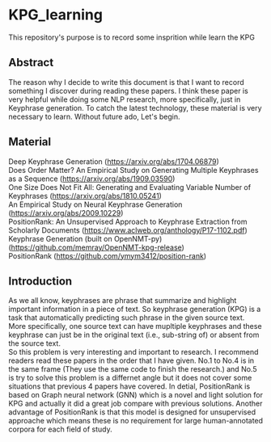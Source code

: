 # KPG_learning
This repository's purpose is to record some insprition while learn the KPG

## Abstract
The reason why I decide to write this document is that I want to record something I discover during reading these papers. I think these paper is very helpful while doing some NLP research, more specifically, just in Keyphrase generation. To catch the latest technology, these material is very necessary to learn. Without future ado, Let's begin.

## Material
Deep Keyphrase Generation (https://arxiv.org/abs/1704.06879)  
Does Order Matter? An Empirical Study on Generating Multiple Keyphrases as a Sequence (https://arxiv.org/abs/1909.03590)  
One Size Does Not Fit All: Generating and Evaluating Variable Number of Keyphrases (https://arxiv.org/abs/1810.05241)    
An Empirical Study on Neural Keyphrase Generation (https://arxiv.org/abs/2009.10229)  
PositionRank: An Unsupervised Approach to Keyphrase Extraction from Scholarly Documents (https://www.aclweb.org/anthology/P17-1102.pdf)  
Keyphrase Generation (built on OpenNMT-py) (https://github.com/memray/OpenNMT-kpg-release)  
PositionRank (https://github.com/ymym3412/position-rank)  

## Introduction
As we all know, keyphrases are phrase that summarize and highlight important information in a piece of text. So keyphrase generation (KPG) is a task that automatically predicting such phrase in the given source text. More specifically, one source text can have mupltiple keyphrases and these keyphrase can just be in the original text (i.e., sub-string of) or absent from the source text.   
So this problem is very interesting and important to research. I recommend readers read these papers in the order that I have given. No.1 to No.4 is in the same frame (They use the same code to finish the research.) and No.5 is try to solve this problem is a differnet angle but it does not cover some situations that previous 4 papers have covered. In detial, PositionRank is based on Graph neural network (GNN) which is a novel and light solution for KPG and actually it did a great job compare with previous solutions. Another advantage of PositionRank is that this model is designed for unsupervised approache which means these is no requirement for large human-annotated corpora for each field of study.  
